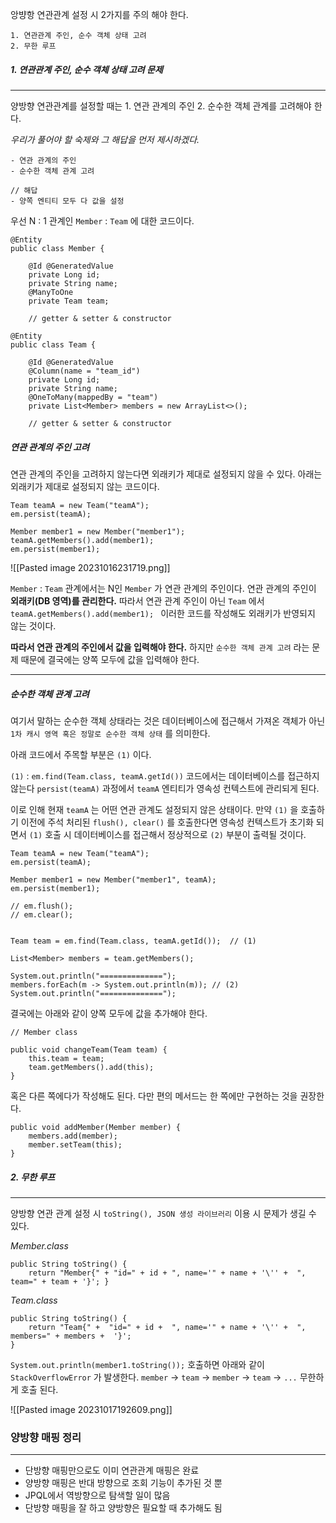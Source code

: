 
앙뱡항 연관관계 설정 시 2가지를 주의 해야 한다.

```
1. 연관관계 주인, 순수 객체 상태 고려
2. 무한 루프
```


##### 1. 연관관계 주인, 순수 객체 상태 고려 문제
---

양방향 연관관계를 설정할 때는 1. 연관 관계의 주인 2. 순수한 객체 관계를 고려해야 한다. 

*우리가 풀어야 할 숙제와 그 해답을 먼저 제시하겠다.*

```
- 연관 관계의 주인
- 순수한 객체 관계 고려

// 해답
- 양쪽 엔티티 모두 다 값을 설정
```




우선 N : 1 관계인 `Member` : `Team` 에 대한 코드이다.

```
@Entity  
public class Member {  
  
    @Id @GeneratedValue  
    private Long id;  
    private String name;  
    @ManyToOne  
    private Team team;

	// getter & setter & constructor
```


```
@Entity  
public class Team {  
  
    @Id @GeneratedValue  
    @Column(name = "team_id")  
    private Long id;  
    private String name;  
    @OneToMany(mappedBy = "team")  
    private List<Member> members = new ArrayList<>();

	// getter & setter & constructor
```



##### 연관 관계의 주인 고려

연관 관계의 주인을 고려하지 않는다면 외래키가 제대로 설정되지 않을 수 있다. 아래는 외래키가 제대로 설정되지 않는 코드이다.

```
Team teamA = new Team("teamA");  
em.persist(teamA);  
  
Member member1 = new Member("member1");  
teamA.getMembers().add(member1);  
em.persist(member1);
```


![[Pasted image 20231016231719.png]]

`Member` : `Team` 관계에서는 N인 `Member` 가 연관 관계의 주인이다. 연관 관계의 주인이 **외래키(DB 영역)를 관리한다.** 따라서 연관 관계 주인이 아닌 `Team` 에서 `teamA.getMembers().add(member1); ` 이러한 코드를 작성해도 외래키가 반영되지 않는 것이다.

**따라서 연관 관계의 주인에서 값을 입력해야 한다.** 하지만 `순수한 객체 관계 고려` 라는 문제 때문에 결국에는 양쪽 모두에 값을 입력해야 한다.

---
##### 순수한 객체 관계 고려

여기서 말하는 순수한 객체 상태라는 것은 데이터베이스에 접근해서 가져온 객체가 아닌 `1차 캐시 영역 혹은 정말로 순수한 객체 상태` 를 의미한다.


아래 코드에서 주목할 부분은 `(1)` 이다. 

`(1)` :  `em.find(Team.class, teamA.getId())` 코드에서는 데이터베이스를 접근하지 않는다 `persist(teamA)` 과정에서 `teamA` 엔티티가 영속성 컨텍스트에 관리되게 된다.

이로 인해 현재 `teamA` 는 어떤 연관 관계도 설정되지 않은 상태이다. 만약 `(1)` 을 호출하기 이전에
주석 처리된 `flush(), clear()` 를 호출한다면 영속성 컨텍스트가 초기화 되면서 `(1)` 호출 시 데이터베이스를 접근해서 정상적으로 `(2)` 부분이 출력될 것이다.

```
Team teamA = new Team("teamA");  
em.persist(teamA);  
  
Member member1 = new Member("member1", teamA);  
em.persist(member1);  

// em.flush();  
// em.clear();


Team team = em.find(Team.class, teamA.getId());  // (1)

List<Member> members = team.getMembers();  
  
System.out.println("==============");  
members.forEach(m -> System.out.println(m)); // (2)
System.out.println("==============");
```


결국에는 아래와 같이 양쪽 모두에 값을 추가해야 한다.

```
// Member class

public void changeTeam(Team team) {  
    this.team = team;  
    team.getMembers().add(this);  
}
```

혹은 다른 쪽에다가 작성해도 된다. 다만 편의 메서드는 한 쪽에만 구현하는 것을 권장한다.

```
public void addMember(Member member) {  
    members.add(member);  
    member.setTeam(this);  
}
```



##### 2. 무한 루프
---

양방향 연관 관계 설정 시 `toString(), JSON 생성 라이브러리`  이용 시 문제가 생길 수 있다.

*Member.class*

```
public String toString() {  
    return "Member{" + "id=" + id + ", name='" + name + '\'' +  ", team=" + team + '}'; }
```

*Team.class*

```
public String toString() {  
    return "Team{" +  "id=" + id +  ", name='" + name + '\'' +  ", members=" + members +  '}';  
}
```


`System.out.println(member1.toString());` 호출하면 아래와 같이 `StackOverflowError` 가 발생한다. `member` -> `team` -> `member` -> `team` -> `...` 무한하게 호출 된다.
 

![[Pasted image 20231017192609.png]]


### 양방향 매핑 정리

---

- 단방향 매핑만으로도 이미 연관관계 매핑은 완료
- 양방향 매핑은 반대 방향으로 조회 기능이 추가된 것 뿐
- JPQL에서 역방향으로 탐색할 일이 많음
- 단방향 매핑을 잘 하고 양방향은 필요할 때 추가해도 됨